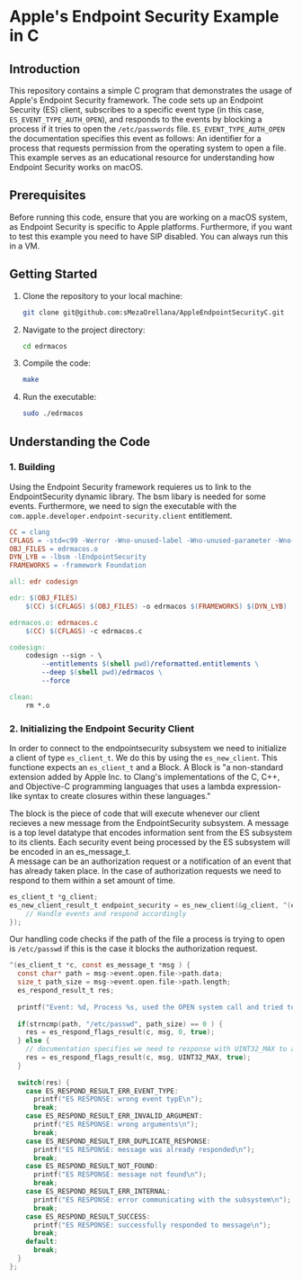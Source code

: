 # Apple's Endpoint Security Example in C

## Introduction
This repository contains a simple C program that demonstrates the usage of Apple's Endpoint Security framework.
The code sets up an Endpoint Security (ES) client, subscribes to a specific event type (in this case, `ES_EVENT_TYPE_AUTH_OPEN`), and responds to the events by blocking a process if it tries to open the `/etc/passwords` file.
`ES_EVENT_TYPE_AUTH_OPEN` the documentation specifies this event as follows: An identifier for a process that requests permission from the operating system to open a file.
This example serves as an educational resource for understanding how Endpoint Security works on macOS.

## Prerequisites
Before running this code, ensure that you are working on a macOS system, as Endpoint Security is specific to Apple platforms.
Furthermore, if you want to test this example you need to have SIP disabled. You can always run this in a VM.

## Getting Started
1. Clone the repository to your local machine:

    ```bash
    git clone git@github.com:sMezaOrellana/AppleEndpointSecurityC.git
    ```

2. Navigate to the project directory:

    ```bash
    cd edrmacos
    ```

3. Compile the code:

    ```bash
    make 
    ```

4. Run the executable:

    ```bash
    sudo ./edrmacos
    ```

## Understanding the Code
### 1. Building
Using the Endpoint Security framework requieres us to link to the EndpointSecurity dynamic library.
The bsm libary is needed for some events.
Furthermore, we need to sign the executable with the `com.apple.developer.endpoint-security.client` entitlement.

```Makefile
CC = clang 
CFLAGS = -std=c99 -Werror -Wno-unused-label -Wno-unused-parameter -Wno-cpp -Wall
OBJ_FILES = edrmacos.o
DYN_LYB = -lbsm -lEndpointSecurity
FRAMEWORKS = -framework Foundation

all: edr codesign

edr: $(OBJ_FILES)
	$(CC) $(CFLAGS) $(OBJ_FILES) -o edrmacos $(FRAMEWORKS) $(DYN_LYB)

edrmacos.o: edrmacos.c
	$(CC) $(CFLAGS) -c edrmacos.c

codesign:
	codesign --sign - \
    	--entitlements $(shell pwd)/reformatted.entitlements \
    	--deep $(shell pwd)/edrmacos \
    	--force

clean:
	rm *.o
```
### 2. Initializing the Endpoint Security Client
In order to connect to the endpointsecurity subsystem we need to initialize a client of type `es_client_t`.
We do this by using the `es_new_client`. This functione expects an `es_client_t` and a Block. 
A Block is "a non-standard extension added by Apple Inc. to Clang's implementations of the C, C++, and Objective-C programming languages that uses a lambda expression-like syntax to create closures within these languages."

The block is the piece of code that will execute whenever our client recieves a new message from the EndpointSecurity subsystem. 
A message is a top level datatype that encodes information sent from the ES subsystem to its clients. 
Each security event being processed by the ES subsystem will be encoded in an es_message_t.  
A message can be an authorization request or a notification of an event that has already taken place.
In the case of authorization requests we need to respond to them within a set amount of time.
```c
es_client_t *g_client;
es_new_client_result_t endpoint_security = es_new_client(&g_client, ^(es_client_t *c, const es_message_t *msg ) {
    // Handle events and respond accordingly
});
```
Our handling code checks if the path of the file a process is trying to open is `/etc/passwd` if this is the case it blocks the authorization request.
```c
^(es_client_t *c, const es_message_t *msg ) {
  const char* path = msg->event.open.file->path.data;
  size_t path_size = msg->event.open.file->path.length;
  es_respond_result_t res;
  
  printf("Event: %d, Process %s, used the OPEN system call and tried to open file %s\n", msg->event_type, msg->process->executable->path.data, path); 
  
  if(strncmp(path, "/etc/passwd", path_size) == 0 ) {
    res = es_respond_flags_result(c, msg, 0, true);
  } else {
    // documentation specifies we need to response with UINT32_MAX to allow the event 
    res = es_respond_flags_result(c, msg, UINT32_MAX, true);
  }
  
  switch(res) {
    case ES_RESPOND_RESULT_ERR_EVENT_TYPE:
      printf("ES RESPONSE: wrong event typE\n");
      break;
    case ES_RESPOND_RESULT_ERR_INVALID_ARGUMENT:
      printf("ES RESPONSE: wrong arguments\n");
      break;
    case ES_RESPOND_RESULT_ERR_DUPLICATE_RESPONSE:
      printf("ES RESPONSE: message was already responded\n");
      break;
    case ES_RESPOND_RESULT_NOT_FOUND:
      printf("ES RESPONSE: message not found\n");
      break;
    case ES_RESPOND_RESULT_ERR_INTERNAL:
      printf("ES RESPONSE: error communicating with the subsystem\n");
      break;
    case ES_RESPOND_RESULT_SUCCESS:
      printf("ES RESPONSE: successfully responded to message\n");
      break;
    default:
      break;
  }
};
```

